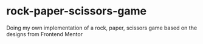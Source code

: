 # rock-paper-scissors-game
Doing my own implementation of a rock, paper, scissors game based on the designs from Frontend Mentor
